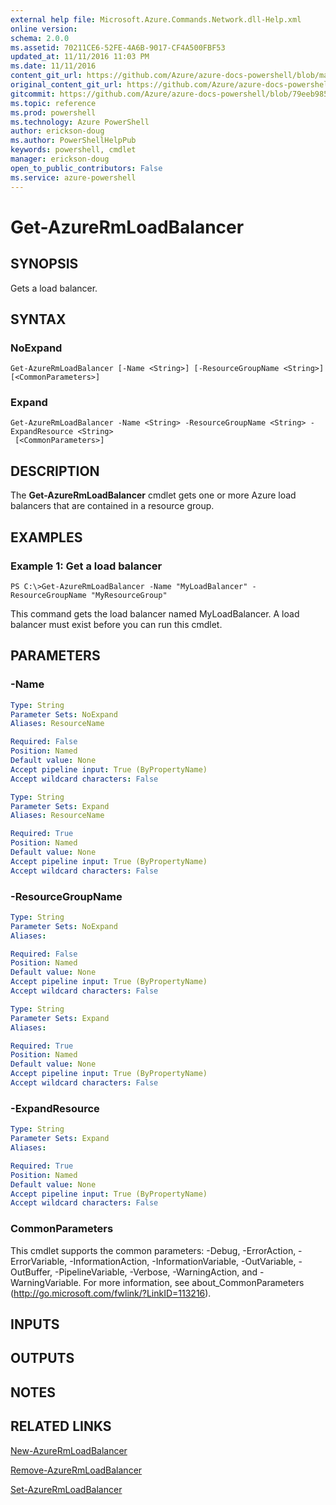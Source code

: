 ```yaml
---
external help file: Microsoft.Azure.Commands.Network.dll-Help.xml
online version: 
schema: 2.0.0
ms.assetid: 70211CE6-52FE-4A6B-9017-CF4A500FBF53
updated_at: 11/11/2016 11:03 PM
ms.date: 11/11/2016
content_git_url: https://github.com/Azure/azure-docs-powershell/blob/master/azureps-cmdlets-docs/ResourceManager/AzureRM.Network/v3.0.0/Get-AzureRmLoadBalancer.md
original_content_git_url: https://github.com/Azure/azure-docs-powershell/blob/master/azureps-cmdlets-docs/ResourceManager/AzureRM.Network/v3.0.0/Get-AzureRmLoadBalancer.md
gitcommit: https://github.com/Azure/azure-docs-powershell/blob/79eeb985ea480979357fb4695832a0c3d29a48bf/azureps-cmdlets-docs/ResourceManager/AzureRM.Network/v3.0.0/Get-AzureRmLoadBalancer.md
ms.topic: reference
ms.prod: powershell
ms.technology: Azure PowerShell
author: erickson-doug
ms.author: PowerShellHelpPub
keywords: powershell, cmdlet
manager: erickson-doug
open_to_public_contributors: False
ms.service: azure-powershell
---
```


# Get-AzureRmLoadBalancer

## SYNOPSIS
Gets a load balancer.

## SYNTAX

### NoExpand
```
Get-AzureRmLoadBalancer [-Name <String>] [-ResourceGroupName <String>] [<CommonParameters>]
```

### Expand
```
Get-AzureRmLoadBalancer -Name <String> -ResourceGroupName <String> -ExpandResource <String>
 [<CommonParameters>]
```

## DESCRIPTION
The **Get-AzureRmLoadBalancer** cmdlet gets one or more Azure load balancers that are contained in a resource group.

## EXAMPLES

### Example 1: Get a load balancer
```
PS C:\>Get-AzureRmLoadBalancer -Name "MyLoadBalancer" -ResourceGroupName "MyResourceGroup"
```

This command gets the load balancer named MyLoadBalancer.
A load balancer must exist before you can run this cmdlet.

## PARAMETERS

### -Name

```yaml
Type: String
Parameter Sets: NoExpand
Aliases: ResourceName

Required: False
Position: Named
Default value: None
Accept pipeline input: True (ByPropertyName)
Accept wildcard characters: False
```

```yaml
Type: String
Parameter Sets: Expand
Aliases: ResourceName

Required: True
Position: Named
Default value: None
Accept pipeline input: True (ByPropertyName)
Accept wildcard characters: False
```

### -ResourceGroupName

```yaml
Type: String
Parameter Sets: NoExpand
Aliases: 

Required: False
Position: Named
Default value: None
Accept pipeline input: True (ByPropertyName)
Accept wildcard characters: False
```

```yaml
Type: String
Parameter Sets: Expand
Aliases: 

Required: True
Position: Named
Default value: None
Accept pipeline input: True (ByPropertyName)
Accept wildcard characters: False
```

### -ExpandResource

```yaml
Type: String
Parameter Sets: Expand
Aliases: 

Required: True
Position: Named
Default value: None
Accept pipeline input: True (ByPropertyName)
Accept wildcard characters: False
```

### CommonParameters
This cmdlet supports the common parameters: -Debug, -ErrorAction, -ErrorVariable, -InformationAction, -InformationVariable, -OutVariable, -OutBuffer, -PipelineVariable, -Verbose, -WarningAction, and -WarningVariable. For more information, see about_CommonParameters (http://go.microsoft.com/fwlink/?LinkID=113216).

## INPUTS

## OUTPUTS

## NOTES

## RELATED LINKS

[New-AzureRmLoadBalancer](xref:ResourceManager/AzureRM.Network/v3.0.0/New-AzureRmLoadBalancer.md)

[Remove-AzureRmLoadBalancer](xref:ResourceManager/AzureRM.Network/v3.0.0/Remove-AzureRmLoadBalancer.md)

[Set-AzureRmLoadBalancer](xref:ResourceManager/AzureRM.Network/v3.0.0/Set-AzureRmLoadBalancer.md)


